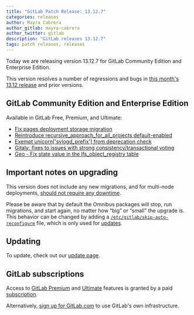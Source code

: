 ```yaml
---
title: "GitLab Patch Release: 13.12.7"
categories: releases
author: Mayra Cabrera
author_gitlab: mayra-cabrera
author_twitter: gitlab
description: "GitLab releases 13.12.7"
tags: patch releases, releases
---
```


Today we are releasing version 13.12.7 for GitLab Community Edition and Enterprise Edition.

This version resolves a number of regressions and bugs in
[this month's 13.12 release](/releases/2021/05/22/gitlab-13-12-released/) and
prior versions.

## GitLab Community Edition and Enterprise Edition

Available in GitLab Free, Premium, and Ultimate:

- [Fix pages deployment storage migration](https://gitlab.com/gitlab-org/gitlab/-/merge_requests/64697)
- [Reintroduce recursive_approach_for_all_projects default-enabled](https://gitlab.com/gitlab-org/gitlab/-/merge_requests/64632)
- [Exempt unicorn['svlogd_prefix'] from deprecation check](https://gitlab.com/gitlab-org/omnibus-gitlab/-/merge_requests/5399)
- [Gitaly: fixes to issues with strong consistency/transactional voting](https://gitlab.com/gitlab-org/gitaly/-/merge_requests/3632)
- [Geo - Fix state value in the lfs_object_registry table](https://gitlab.com/gitlab-org/gitlab/-/merge_requests/65466)

## Important notes on upgrading

This version does not include any new migrations, and for multi-node deployments, [should not require any downtime](https://docs.gitlab.com/ee/update/#upgrading-without-downtime).

Please be aware that by default the Omnibus packages will stop, run migrations,
and start again, no matter how “big” or “small” the upgrade is. This behavior
can be changed by adding a [`/etc/gitlab/skip-auto-reconfigure`](http://docs.gitlab.com/omnibus/update/README.html) file,
which is only used for [updates](https://docs.gitlab.com/omnibus/update/README.html).

## Updating

To update, check out our [update page](/update/).

## GitLab subscriptions

Access to [GitLab Premium](/pricing/premium/) and [Ultimate](/pricing/ultimate/) features is granted by a paid [subscription](/pricing/).

Alternatively, [sign up for GitLab.com](https://gitlab.com/users/sign_in)
to use GitLab's own infrastructure.
